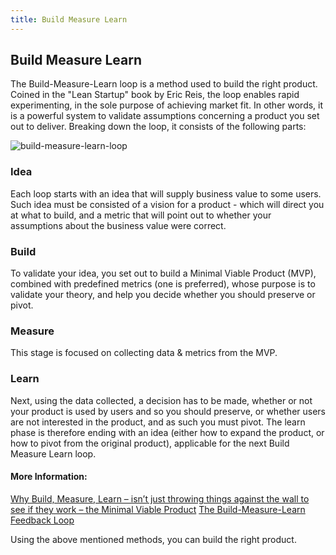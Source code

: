 ```yaml
---
title: Build Measure Learn
---
```

## Build Measure Learn

The Build-Measure-Learn loop is a method used to build the right product. Coined in the "Lean Startup" book by Eric Reis, the loop enables rapid experimenting, in the sole purpose of achieving market fit. In other words, it is a powerful system to validate assumptions concerning a product you set out to deliver. Breaking down the loop, it consists of the following parts:

![build-measure-learn-loop](https://steveblank.files.wordpress.com/2015/05/ideas-build-code-measure.jpg)

### Idea
Each loop starts with an idea that will supply business value to some users. Such idea must be consisted of a vision for a product - which will direct you at what to build, and a metric that will point out to whether your assumptions about the business value were correct.

### Build
To validate your idea, you set out to build a Minimal Viable Product (MVP), combined with predefined metrics (one is preferred), whose purpose is to validate your theory, and help you decide whether you should preserve or pivot.

### Measure
This stage is focused on collecting data & metrics from the MVP.

### Learn
Next, using the data collected, a decision has to be made, whether or not your product is used by users and so you should preserve, or whether users are not interested in the product, and as such you must pivot. The learn phase is therefore ending with an idea (either how to expand the product, or how to pivot from the original product), applicable for the next Build Measure Learn loop.

#### More Information:
[Why Build, Measure, Learn – isn’t just throwing things against the wall to see if they work – the Minimal Viable Product](https://steveblank.com/2015/05/06/build-measure-learn-throw-things-against-the-wall-and-see-if-they-work/)
[The Build-Measure-Learn Feedback Loop](https://www.mindtools.com/pages/article/build-measure-learn.htm)

Using the above mentioned methods, you can build the right product.
